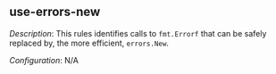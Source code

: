## use-errors-new

_Description_: This rules identifies calls to `fmt.Errorf` that can be safely replaced by, the more efficient, `errors.New`.

_Configuration_: N/A


